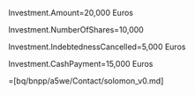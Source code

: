 Investment.Amount=20,000 Euros

Investment.NumberOfShares=10,000

Investment.IndebtednessCancelled=5,000 Euros

Investment.CashPayment=15,000 Euros

=[bq/bnpp/a5we/Contact/solomon_v0.md]